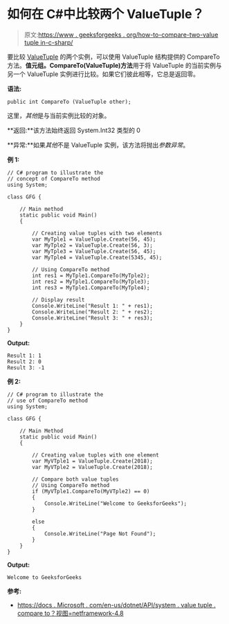 # 如何在 C#中比较两个 ValueTuple？

> 原文:[https://www . geeksforgeeks . org/how-to-compare-two-value tuple in-c-sharp/](https://www.geeksforgeeks.org/how-to-compare-two-valuetuple-in-c-sharp/)

要比较 [ValueTuple](https://www.geeksforgeeks.org/valuetuple-in-c-sharp/) 的两个实例，可以使用 ValueTuple 结构提供的 CompareTo 方法。**值元组。CompareTo(ValueTuple)方法**用于将 ValueTuple 的当前实例与另一个 ValueTuple 实例进行比较。如果它们彼此相等，它总是返回零。

**语法:**

```
public int CompareTo (ValueTuple other);
```

这里，*其他*是与当前实例比较的对象。

**返回:**该方法始终返回 System.Int32 类型的 0

**异常:**如果*其他*不是 ValueTuple 实例，该方法将抛出*参数异常*。

**例 1:**

```
// C# program to illustrate the 
// concept of CompareTo method
using System;

class GFG {

    // Main method
    static public void Main()
    {

        // Creating value tuples with two elements
        var MyTple1 = ValueTuple.Create(56, 45);
        var MyTple2 = ValueTuple.Create(56, 3);
        var MyTple3 = ValueTuple.Create(56, 45);
        var MyTple4 = ValueTuple.Create(5345, 45);

        // Using CompareTo method
        int res1 = MyTple1.CompareTo(MyTple2);
        int res2 = MyTple1.CompareTo(MyTple3);
        int res3 = MyTple1.CompareTo(MyTple4);

        // Display result
        Console.WriteLine("Result 1: " + res1);
        Console.WriteLine("Result 2: " + res2);
        Console.WriteLine("Result 3: " + res3);
    }
}
```

**Output:**

```
Result 1: 1
Result 2: 0
Result 3: -1

```

**例 2:**

```
// C# program to illustrate the
// use of CompareTo method
using System;

class GFG {

    // Main Method
    static public void Main()
    {

        // Creating value tuples with one element
        var MyVTple1 = ValueTuple.Create(2018);
        var MyVTple2 = ValueTuple.Create(2018);

        // Compare both value tuples
        // Using CompareTo method
        if (MyVTple1.CompareTo(MyVTple2) == 0) 
        {
            Console.WriteLine("Welcome to GeeksforGeeks");
        }

        else 
        {
            Console.WriteLine("Page Not Found");
        }
    }
}
```

**Output:**

```
Welcome to GeeksforGeeks

```

**参考:**

*   [https://docs . Microsoft . com/en-us/dotnet/API/system . value tuple . compare to？视图=netframework-4.8](https://docs.microsoft.com/en-us/dotnet/api/system.valuetuple.compareto?view=netframework-4.8)